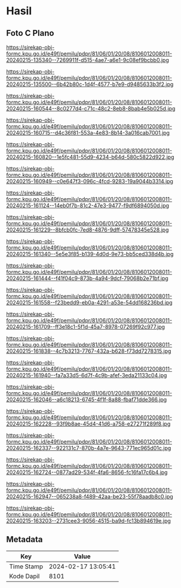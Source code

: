 # Hasil

## Foto C Plano

https://sirekap-obj-formc.kpu.go.id/e49f/pemilu/pdpr/81/06/01/20/08/8106012008011-20240215-135340--7269911f-d515-4ae7-a6e1-9c08ef9bcbb0.jpg

https://sirekap-obj-formc.kpu.go.id/e49f/pemilu/pdpr/81/06/01/20/08/8106012008011-20240215-135500--6b42b80c-1d4f-4577-b7e9-d9485633b3f2.jpg

https://sirekap-obj-formc.kpu.go.id/e49f/pemilu/pdpr/81/06/01/20/08/8106012008011-20240215-160544--8c0277d4-c71c-48c2-8eb8-8bab4e5b025d.jpg

https://sirekap-obj-formc.kpu.go.id/e49f/pemilu/pdpr/81/06/01/20/08/8106012008011-20240215-160715--d4c36f81-553a-4e83-8b14-3a016cab7001.jpg

https://sirekap-obj-formc.kpu.go.id/e49f/pemilu/pdpr/81/06/01/20/08/8106012008011-20240215-160820--1e5fc481-55d9-4234-b64d-580c5822d922.jpg

https://sirekap-obj-formc.kpu.go.id/e49f/pemilu/pdpr/81/06/01/20/08/8106012008011-20240215-160949--c0e647f3-096c-4fcd-9283-19a9044b3314.jpg

https://sirekap-obj-formc.kpu.go.id/e49f/pemilu/pdpr/81/06/01/20/08/8106012008011-20240215-161124--14eb0f7b-81c2-47e3-9477-f9df6894050d.jpg

https://sirekap-obj-formc.kpu.go.id/e49f/pemilu/pdpr/81/06/01/20/08/8106012008011-20240215-161229--8bfcb0fc-7ed8-4876-9dff-57478345e528.jpg

https://sirekap-obj-formc.kpu.go.id/e49f/pemilu/pdpr/81/06/01/20/08/8106012008011-20240215-161340--5e5e3f85-b139-4d0d-9e73-bb5ced338d4b.jpg

https://sirekap-obj-formc.kpu.go.id/e49f/pemilu/pdpr/81/06/01/20/08/8106012008011-20240215-161444--f41f04c9-873b-4a94-9dcf-79068b2e71bf.jpg

https://sirekap-obj-formc.kpu.go.id/e49f/pemilu/pdpr/81/06/01/20/08/8106012008011-20240215-161558--f23bedd9-eb0a-4291-a53e-54dd168236bd.jpg

https://sirekap-obj-formc.kpu.go.id/e49f/pemilu/pdpr/81/06/01/20/08/8106012008011-20240215-161709--ff3e18c1-5f1d-45a7-8978-07269f92c977.jpg

https://sirekap-obj-formc.kpu.go.id/e49f/pemilu/pdpr/81/06/01/20/08/8106012008011-20240215-161838--4c7b3213-7767-432a-b628-f73dd7278315.jpg

https://sirekap-obj-formc.kpu.go.id/e49f/pemilu/pdpr/81/06/01/20/08/8106012008011-20240215-161940--fa7a33d5-6d7f-4c9b-afef-3eda21133c04.jpg

https://sirekap-obj-formc.kpu.go.id/e49f/pemilu/pdpr/81/06/01/20/08/8106012008011-20240215-162046--a6c18213-6745-4f1f-8a88-fbaf71dde366.jpg

https://sirekap-obj-formc.kpu.go.id/e49f/pemilu/pdpr/81/06/01/20/08/8106012008011-20240215-162228--93f9b8ae-45d4-41d6-a758-e27271f289f8.jpg

https://sirekap-obj-formc.kpu.go.id/e49f/pemilu/pdpr/81/06/01/20/08/8106012008011-20240215-162337--922131c7-870b-4a7e-9643-771ec965d01c.jpg

https://sirekap-obj-formc.kpu.go.id/e49f/pemilu/pdpr/81/06/01/20/08/8106012008011-20240215-162724--0877ad29-534f-4fa6-8656-fc16fa17c6b4.jpg

https://sirekap-obj-formc.kpu.go.id/e49f/pemilu/pdpr/81/06/01/20/08/8106012008011-20240215-162947--065238a8-f489-42aa-be23-55f78aadb8c0.jpg

https://sirekap-obj-formc.kpu.go.id/e49f/pemilu/pdpr/81/06/01/20/08/8106012008011-20240215-163203--2731cee3-9056-4515-ba9d-fc13b894619e.jpg


## Metadata

| Key        | Value               |
| ---------- | ------------------- |
| Time Stamp | 2024-02-17 13:05:41 |
| Kode Dapil | 8101                |



